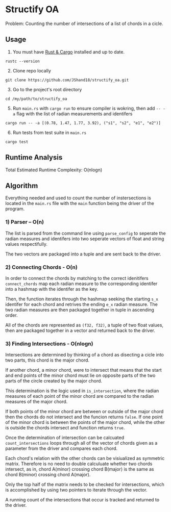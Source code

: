 # Structify OA

Problem: Counting the number of intersections of a list of chords in a cicle.

## Usage
1) You must have [Rust & Cargo](https://www.rust-lang.org/) installed and up to date.  
```
rustc --version
```
2) Clone repo locally
```
git clone https://github.com/JShand18/structify_oa.git
```
3) Go to the project's root directory
```
cd /my/path/to/structify_oa
```

5) Run `main.rs` with `cargo run` to ensure compiler is wokring, then add `-- -a` flag with the list of radian measurements and identifers
```
cargo run -- -a [(0.78, 1.47, 1.77, 3.92), ("s1", "s2", "e1", "e2")]
```

6) Run tests from test suite in `main.rs`
```
cargo test
```

## Runtime Analysis

Total Estimated Runtime Complexity: O(nlogn)

## Algorithm
Everything needed and used to count the number of instersections is located in the `main.rs` file with the `main` function being the driver of the program.



### 1) Parser – O(n)
The list is parsed from the command line using `parse_config` to seperate the radian measures and identifers into two seperate vectors of float and string values respectifully.

The two vectors are packaged into a tuple and are sent back to the driver.

### 2) Connecting Chords - O(n)
In order to connect the chords by matching to the correct idenitifers `connect_chords` map each radian measure to the corresponding identifer into a hashmap with the identifer as the key.

Then, the function iterates through the hashmap seeking the starting `s_x` identifer for each chord and retrives the ending `e_x` radian measure. The two radian measures are then packaged together in tuple in ascending order.

All of the chords are represented as `(f32, f32)`, a tuple of two float values, then are packaged together in a vector and returned back to the driver.

### 3) Finding Intersections - O(nlogn)
Intersections are determined by thinking of a chord as disecting a cicle into two parts, this chord is the major chord. 

If another chord, a minor chord, were to intersect that means that the start and end points of the minor chord must lie on opposite parts of the two parts of the circle created by the major chord.

This determination is the logic used in `is_intersection`, where the radian measures of each point of the minor chord are compared to the radian measures of the major chord. 

If both points of the minor chord are between or outside of the major chord then the chords do not intersect and the funcion returns `false`. If one point of the minor chord is between the points of the major chord, while the other is outside the chords intersect and function returns `true`.

Once the determination of intersection can be calcuated `count_intersections` loops through all of the vector of chords given as a parameter from the driver and compares each chord.

Each chord's relation with the other chords can be visiualized as symmetric matrix. Therefore is no need to double calculuate whether two chords intersect, as in, chord A(minor) crossing chord B(major) is the same as chord B(minor) crossing chord A(major).

Only the top half of the matrix needs to be checked for intersections, which is accomplished by using two pointers to iterate through the vector.

A running count of the intersections that occur is tracked and returned to the driver.


